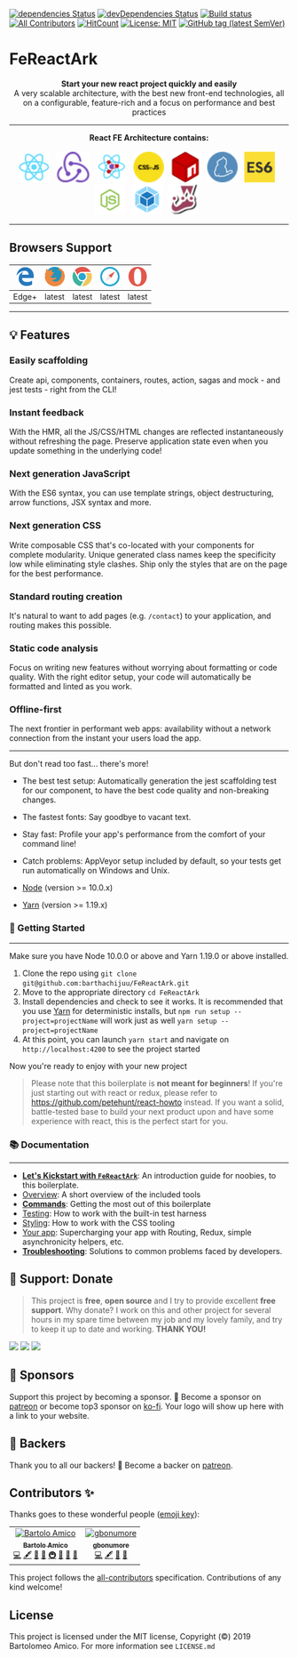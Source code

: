 [![dependencies Status](https://david-dm.org/barthachijuu/FeReactArk/status.svg)](https://david-dm.org/barthachijuu/FeReactArk)  [![devDependencies Status](https://david-dm.org/barthachijuu/FeReactArk/dev-status.svg)](https://david-dm.org/barthachijuu/FeReactArk?type=dev)  [![Build status](https://ci.appveyor.com/api/projects/status/vdlu7geteqc3p887?svg=true)](https://ci.appveyor.com/project/barthachijuu/fereactark)
[![All Contributors](https://img.shields.io/badge/all_contributors-2-orange.svg?style=flat-square)](#contributors)
 [![HitCount](http://hits.dwyl.io/barthachijuu/FeReactArk.svg)](http://hits.dwyl.io/barthachijuu/FeReactArk)
 [![License: MIT](https://img.shields.io/badge/License-MIT-yellow.svg)](https://opensource.org/licenses/MIT)
[![GitHub tag (latest SemVer)](https://img.shields.io/github/tag/barthachijuu/FeReactArk.svg)](https://github.com/barthachijuu/FeReactArk/tags/)
# FeReactArk

<div align="center"><strong>Start your new react project quickly and easily</strong></div>
<div align="center">A very scalable architecture, with the best new front-end technologies, all on a configurable, feature-rich and a focus on performance and best practices</div>

---

<div align="center"><strong>React FE Architecture contains:</strong></div>
<br />
<div align="center">
<img src="./repo_readme_assets/react.png" height="55">&nbsp;&nbsp;
<img src="./repo_readme_assets/redux.png" height="55">&nbsp;&nbsp;
<img src="./repo_readme_assets/router.png" height="55">&nbsp;&nbsp;
<img src="./repo_readme_assets/cssinjs.png" height="55">&nbsp;&nbsp;
<img src="./repo_readme_assets/logo-npm.png" height="55">&nbsp;&nbsp;
<img src="./repo_readme_assets/yarn.png" height="55">&nbsp;&nbsp;
<img src="./repo_readme_assets/logo-es6.png" height="55">&nbsp;&nbsp;
<img src="./repo_readme_assets/logo-node.png" height="55">&nbsp;&nbsp;
<img src="./repo_readme_assets/logo-webpack.png" height="55">&nbsp;&nbsp;
<img src="./repo_readme_assets/jest.png" height="55">&nbsp;&nbsp;
</div>

---

## Browsers Support

| <img src="./repo_readme_assets/browsers/browser-ie.svg" height="35"> | <img src="./repo_readme_assets/browsers/browser-firefox.svg" height="35"> | <img src="./repo_readme_assets/browsers/browser-chrome.svg" height="35"> | <img src="./repo_readme_assets/browsers/browser-safari.svg" height="35"> | <img src="./repo_readme_assets/browsers/browser-opera.svg" height="35"> |
| ------------------------------------------------------------ | ------------------------------------------------------------ | ------------------------------------------------------------ | ------------------------------------------------------------ | ------------------------------------------------------------ |
| Edge+                                                        | latest                                                       | latest                                                       | latest                                                       | latest                                                       |

---

## 💡 Features

### Easily scaffolding

Create api, components, containers, routes, action, sagas and mock - and jest tests - right from the CLI!

### Instant feedback

With the HMR, all the JS/CSS/HTML changes are reflected instantaneously without refreshing the page. Preserve application state even when you update something in the underlying code!

### Next generation JavaScript

With the ES6 syntax, you can use template strings, object destructuring, arrow functions, JSX syntax and more.

### Next generation CSS

Write composable CSS that's co-located with your components for complete modularity. Unique generated class names keep the specificity low while eliminating style clashes. Ship only the styles that are on the page for the best performance.

### Standard routing creation

It's natural to want to add pages (e.g. `/contact`) to your application, and routing makes this possible.

### Static code analysis

Focus on writing new features without worrying about formatting or code quality. With the right editor setup, your code will automatically be formatted and linted as you work.

### Offline-first

The next frontier in performant web apps: availability without a network connection from the instant your users load the app.

---

But don't read too fast... there's more!

- The best test setup: Automatically generation the jest scaffolding test for our component, to have the best code quality and non-breaking changes.
- The fastest fonts: Say goodbye to vacant text.
- Stay fast: Profile your app's performance from the comfort of your command line!
- Catch problems: AppVeyor setup included by default, so your tests get run automatically on Windows and Unix.

- [Node](http://nodejs.org/download/) (version >= 10.0.x)
- [Yarn](https://yarnpkg.com/en/docs/install) (version >= 1.19.x)

### 🚀 Getting Started

---

Make sure you have Node 10.0.0 or above and Yarn 1.19.0 or above installed.

1. Clone the repo using `git clone git@github.com:barthachijuu/FeReactArk.git`
2. Move to the appropriate directory `cd FeReactArk`
3. Install dependencies and check to see it works. It is recommended that you use [Yarn](https://yarnpkg.com/) for deterministic installs, but `npm run setup --project=projectName` will work just as well `yarn setup --project=projectName`
4. At this point, you can launch `yarn start` and navigate on `http://localhost:4200` to see the project started

Now you're ready to enjoy with your new project

> Please note that this boilerplate is **not meant for beginners**! If you're just starting out with react or redux, please refer to <https://github.com/petehunt/react-howto> instead. If you want a solid, battle-tested base to build your next product upon and have some experience with react, this is the perfect start for you.

### 📚 Documentation

---

- [**Let's Kickstart with `FeReactArk`**](docs/general/kickstart.md): An introduction guide for noobies, to this boilerplate.
- [Overview](docs/general): A short overview of the included tools
- [**Commands**](docs/general/commands.md): Getting the most out of this boilerplate
- [Testing](docs/testing): How to work with the built-in test harness
- [Styling](docs/css): How to work with the CSS tooling
- [Your app](docs/js): Supercharging your app with Routing, Redux, simple asynchronicity helpers, etc.
- [**Troubleshooting**](docs/general/gotchas.md): Solutions to common problems faced by developers.

## 🎁 Support: Donate

> This project is **free**, **open source** and I try to provide excellent **free support**. Why donate? I work on this and other project for several hours in my spare time between my job and my lovely family, and try to keep it up to date and working. **THANK YOU!**

[![](https://img.shields.io/badge/donate-paypal-005EA6.svg?logo=paypal)](https://www.paypal.me/barthachijuu) [![](https://img.shields.io/badge/donate-patreon-F87668.svg?logo=patreon)](https://www.patreon.com/barthachijuu)  [![](https://img.shields.io/badge/donate-ko--fi-29abe0.svg?logo=ko-fi)](https://ko-fi.com/barthachijuu)

## 👑 Sponsors

Support this project by becoming a sponsor. 🙏 Become a sponsor on [patreon](https://www.patreon.com/join/barthachijuu) or become top3 sponsor on [ko-fi](https://ko-fi.com/barthachijuu). Your logo will show up here with a link to your website.

## 👔 Backers

Thank you to all our backers! 🙏 Become a backer on [patreon](https://www.patreon.com/join/barthachijuu).

## Contributors ✨

Thanks goes to these wonderful people ([emoji key](https://allcontributors.org/docs/en/emoji-key)):

<!-- ALL-CONTRIBUTORS-LIST:START - Do not remove or modify this section -->
<!-- prettier-ignore -->
<table><tr><td align="center"><a href="http://about.me/bartolo_amico"><img src="https://avatars3.githubusercontent.com/u/1281894?v=4" width="100px;" alt="Bartolo Amico"/><br /><sub><b>Bartolo Amico</b></sub></a><br /><a href="https://github.com/barthachijuu/FeReactArk/commits?author=barthachijuu" title="Code">💻</a> <a href="#content-barthachijuu" title="Content">🖋</a> <a href="https://github.com/barthachijuu/FeReactArk/commits?author=barthachijuu" title="Documentation">📖</a> <a href="#ideas-barthachijuu" title="Ideas, Planning, & Feedback">🤔</a> <a href="#infra-barthachijuu" title="Infrastructure (Hosting, Build-Tools, etc)">🚇</a> <a href="#maintenance-barthachijuu" title="Maintenance">🚧</a> <a href="#plugin-barthachijuu" title="Plugin/utility libraries">🔌</a> <a href="#projectManagement-barthachijuu" title="Project Management">📆</a></td><td align="center"><a href="https://github.com/gbonumore"><img src="https://avatars2.githubusercontent.com/u/34310821?v=4" width="100px;" alt="gbonumore"/><br /><sub><b>gbonumore</b></sub></a><br /><a href="https://github.com/barthachijuu/FeReactArk/commits?author=gbonumore" title="Code">💻</a> <a href="#content-gbonumore" title="Content">🖋</a> <a href="#design-gbonumore" title="Design">🎨</a> <a href="https://github.com/barthachijuu/FeReactArk/commits?author=gbonumore" title="Documentation">📖</a></td></tr></table>

<!-- ALL-CONTRIBUTORS-LIST:END -->

This project follows the [all-contributors](https://github.com/all-contributors/all-contributors) specification. Contributions of any kind welcome!

## License

This project is licensed under the MIT license, Copyright (©) 2019 Bartolomeo Amico. For more information see `LICENSE.md`

